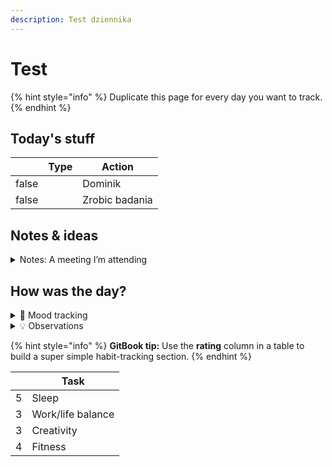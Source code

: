 ```yaml
---
description: Test dziennika
---
```


# Test

{% hint style="info" %}
Duplicate this page for every day you want to track.
{% endhint %}

## Today's stuff

<table data-header-hidden><thead><tr><th data-type="checkbox"></th><th data-type="select">Type</th><th>Action</th></tr></thead><tbody><tr><td>false</td><td></td><td>Dominik</td></tr><tr><td>false</td><td></td><td>Zrobic badania</td></tr></tbody></table>

## Notes & ideas

<details>

<summary>Notes: A meeting I’m attending</summary>

ASTRO.   --> [https://docs.astro.build/en/concepts/mpa-vs-spa/](https://docs.astro.build/en/concepts/mpa-vs-spa/)

</details>

## How was the day?

<details>

<summary>🧠 Mood tracking</summary>

Getting bettert

</details>

<details>

<summary>💡 Observations</summary>

Need to organize more

</details>

{% hint style="info" %}
**GitBook tip:** Use the **rating** column in a table to build a super simple habit-tracking section.
{% endhint %}

<table data-header-hidden><thead><tr><th data-type="rating" data-max="5"></th><th>Task</th></tr></thead><tbody><tr><td>5</td><td>Sleep</td></tr><tr><td>3</td><td>Work/life balance</td></tr><tr><td>3</td><td>Creativity</td></tr><tr><td>4</td><td>Fitness</td></tr></tbody></table>
